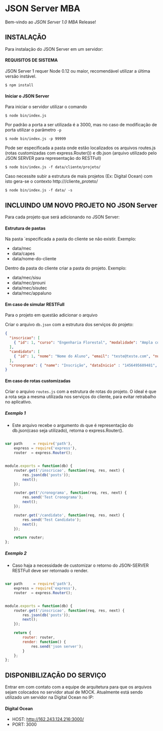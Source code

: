 # JSON Server MBA

Bem-vindo ao *JSON Server 1.0 MBA* Release!

## INSTALAÇÃO

Para instalação do JSON Server em um servidor:

#### REQUISITOS DE SISTEMA

JSON Server 1 requer Node 0.12 ou maior, recomendável utilizar a última versão instável.

```console
$ npm install
```

#### Iniciar o JSON Server

Para iniciar o servidor utilizar o comando

```console
$ node bin/index.js
```

Por padrão a porta a ser utilizada é a 3000, mas no caso de modificação de porta utilizar o parâmetro `-p`

```console
$ node bin/index.js -p 99999
```

Pode ser especificada a pasta onde estão localizados os arquivos routes.js (rotas customizadas com express.Router()) e
db.json (arquivo utilizado pelo JSON SERVER para representação do RESTFull)

```console
$ node bin/index.js -f data/cliente/projeto/
```

Caso necessite subir a estrutura de mais projetos (Ex: Digital Ocean) com isto gera-se o contexto http://<ip>/cliente_proteto/
```console
$ node bin/index.js -f data/ -s
```


## INCLUINDO UM NOVO PROJETO NO JSON Server

Para cada projeto que será adicionando no JSON Server:

#### Estrutura de pastas

Na pasta `especificada  a pasta do cliente se não existir.
Exemplo:
+ data/mec
+ data/capes
+ data/nome-do-cliente


Dentro da pasta do cliente criar a pasta do projeto.
Exemplo:
+ data/mec/sisu
+ data/mec/prouni
+ data/mec/sisutec
+ data/mec/appaluno

#### Em caso de simular RESTFull
Para o projeto em questão adicionar o arquivo

Criar o arquivo `db.json` com a estrutura dos serviços do projeto:
```json
{
  "inscricao": [
    { "id": 1, "curso": "Engenharia Florestal", "modalidade": "Ampla concorrência", "numeroEnem" : 12312312312323 }
  ],
  "candidato": [
    { "id": 1, "nome": "Nome do Aluno", "email": "teste@teste.com", "numeroEnem" : 12312312312323}
  ],
  "cronograma": { "name": "Inscrição", "dataInicio" : "1456495609481", "dataFim" : "1456499609481" }
}
```

#### Em caso de rotas customizadas
Criar o arquivo `routes.js` com a estrutura de rotas do projeto.
O ideal é que a rota seja a mesma utilizada nos serviços do cliente, para evitar retrabalho no aplicativo.

##### Exemplo 1
- Este arquivo recebe o argumento `db` que é representação do db.json(caso seja utilizado), retorna o express.Router().
```js

var path     = require('path'),
    express = require('express'),
    router  = express.Router();


module.exports = function(db) {
    router.get('/inscricao', function(req, res, next) {
        res.json(db('posts'));
        next();
    });

    router.get('/cronograma', function(req, res, next) {
        res.send('Test Cronograma');
        next();
    });

    router.get('/candidato', function(req, res, next) {
        res.send('Test Candidato');
        next();
    });

    return router;
};

```
##### Exemplo 2
- Caso haja a necessidade de customizar o retorno do JSON-SERVER RESTFull deve ser retornado o render.

```js

var path     = require('path'),
    express = require('express'),
    router  = express.Router();


module.exports = function(db) {
    router.get('/inscricao', function(req, res, next) {
        res.json(db('posts'));
        next();
    });

    return {
        router: router,
        render: function() {
            res.send('json server');
        }
    };
};

```

## DISPONIBILIZAÇÃO DO SERVIÇO

Entrar em com contato com a equipe de arquitetura para que os arquivos sejam colocados no servidor atual de MOCK.
Atualmente está sendo utilizado um servidor na Digital Ocean no IP:

#### Digital Ocean

+ HOST: http://162.243.124.216:3000/
+ PORT: 3000






